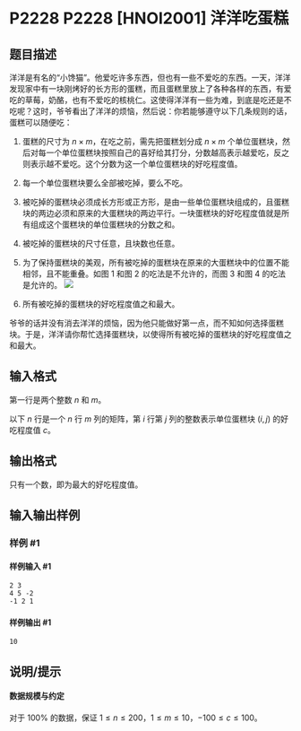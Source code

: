 # P2228 P2228 [HNOI2001] 洋洋吃蛋糕

## 题目描述

洋洋是有名的“小馋猫”。他爱吃许多东西，但也有一些不爱吃的东西。一天，洋洋发现家中有一块刚烤好的长方形的蛋糕，而且蛋糕里放上了各种各样的东西，有爱吃的草莓，奶酪，也有不爱吃的核桃仁。这使得洋洋有一些为难，到底是吃还是不吃呢？这时，爷爷看出了洋洋的烦恼，然后说：你若能够遵守以下几条规则的话，蛋糕可以随便吃：

1. 蛋糕的尺寸为 $n\times m$，在吃之前，需先把蛋糕划分成 $n\times m$ 个单位蛋糕块，然后对每一个单位蛋糕块按照自己的喜好给其打分，分数越高表示越爱吃，反之则表示越不爱吃。这个分数为这一个单位蛋糕块的好吃程度值。

1. 每一个单位蛋糕块要么全部被吃掉，要么不吃。

1. 被吃掉的蛋糕块必须成长方形或正方形，是由一些单位蛋糕块组成的，且蛋糕块的两边必须和原来的大蛋糕块的两边平行。一块蛋糕块的好吃程度值就是所有组成这个蛋糕块的单位蛋糕块的分数之和。

1. 被吃掉的蛋糕块的尺寸任意，且块数也任意。

1. 为了保持蛋糕块的美观，所有被吃掉的蛋糕块在原来的大蛋糕块中的位置不能相邻，且不能重叠。如图 1 和图 2 的吃法是不允许的，而图 3 和图 4 的吃法是允许的。
![](https://cdn.luogu.com.cn/upload/pic/1295.png) 
1. 所有被吃掉的蛋糕块的好吃程度值之和最大。

爷爷的话并没有消去洋洋的烦恼，因为他只能做好第一点，而不知如何选择蛋糕块。于是，洋洋请你帮忙选择蛋糕块，以使得所有被吃掉的蛋糕块的好吃程度值之和最大。

## 输入格式

第一行是两个整数 $n$ 和 $m$。

以下 $n$ 行是一个 $n$ 行 $m$ 列的矩阵，第 $i$ 行第 $j$ 列的整数表示单位蛋糕块 $(i,j)$ 的好吃程度值 $c$。

## 输出格式

只有一个数，即为最大的好吃程度值。

## 输入输出样例

### 样例 #1

#### 样例输入 #1

```
2 3                            
4 5 -2
-1 2 1
```

#### 样例输出 #1

```
10
```

## 说明/提示

#### 数据规模与约定
对于 $100\%$ 的数据，保证 $1\le n\le 200$，$1\le m\le 10$，$-100\le c\le 100$。
